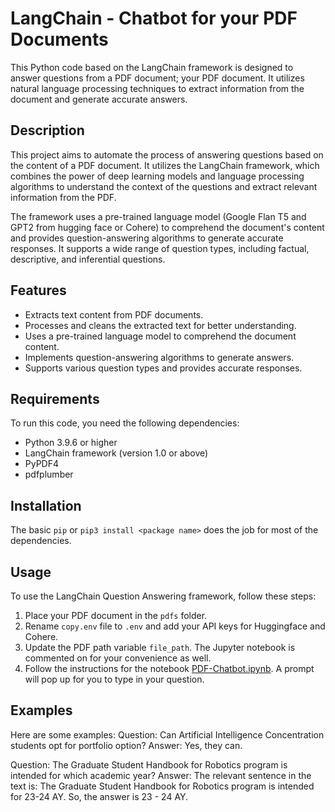 # LangChain - Chatbot for your PDF Documents

This Python code based on the LangChain framework is designed to answer questions from a PDF document; your PDF document. It utilizes natural language processing techniques to extract information from the document and generate accurate answers.

## Description

This project aims to automate the process of answering questions based on the content of a PDF document. It utilizes the LangChain framework, which combines the power of deep learning models and language processing algorithms to understand the context of the questions and extract relevant information from the PDF.

The framework uses a pre-trained language model (Google Flan T5 and GPT2 from hugging face or Cohere) to comprehend the document's content and provides question-answering algorithms to generate accurate responses. It supports a wide range of question types, including factual, descriptive, and inferential questions.

## Features

- Extracts text content from PDF documents.
- Processes and cleans the extracted text for better understanding.
- Uses a pre-trained language model to comprehend the document content.
- Implements question-answering algorithms to generate answers.
- Supports various question types and provides accurate responses.

## Requirements

To run this code, you need the following dependencies:

- Python 3.9.6 or higher
- LangChain framework (version 1.0 or above)
- PyPDF4 
- pdfplumber

## Installation

The basic `pip` or `pip3 install <package name>` does the job for most of the dependencies. 

## Usage

To use the LangChain Question Answering framework, follow these steps:

1. Place your PDF document in the `pdfs` folder.
2. Rename `copy.env` file to `.env` and add your API keys for Huggingface and Cohere. 
3. Update the PDF path variable `file_path`. The Jupyter notebook is commented on for your convenience as well.
4. Follow the instructions for the notebook [PDF-Chatbot.ipynb](https://github.com/affanbinusman/LangChain_PDF-Chatbot/blob/main/PDF-Chatbot.ipynb). A prompt will pop up for you to type in your question. 

## Examples

Here are some examples:
Question: Can Artificial Intelligence Concentration students opt for portfolio option?
Answer: Yes, they can.

Question: The Graduate Student Handbook for Robotics program is intended for which academic year?
Answer: The relevant sentence in the text is: The Graduate Student Handbook for Robotics program is intended for 23-24 AY.
So, the answer is 23 - 24 AY.
